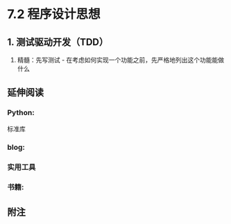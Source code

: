 # 7.2 程序设计思想

## 1. 测试驱动开发（TDD）
1. 精髓：先写测试 - 在考虑如何实现一个功能之前，先严格地列出这个功能能做什么


## 延伸阅读
### Python:
标准库

### blog:


### 实用工具  

### 书籍:

## 附注
